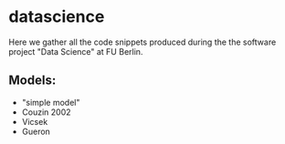 # datascience

Here we gather all the code snippets produced during the the software project "Data Science" at FU Berlin.

## Models:

- "simple model"
- Couzin 2002
- Vicsek
- Gueron
